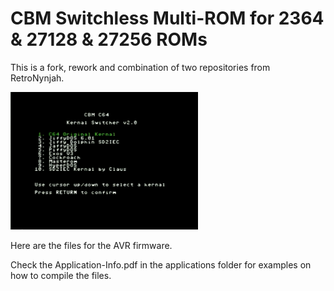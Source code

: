 # CBM Switchless Multi-ROM for 2364 & 27128 & 27256 ROMs

This is a fork, rework and combination of two repositories from RetroNynjah.

<img src="..\..\images\menukernal.png" alt="3D rendering" width="300"/><br/>

Here are the files for the AVR firmware.

Check the Application-Info.pdf in the applications folder for examples on how to compile the files.
